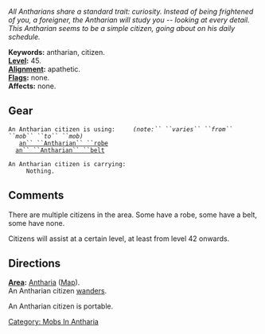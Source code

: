 *All Antharians share a standard trait: curiosity. Instead of being
frightened of you, a foreigner, the Antharian will study you -- looking
at every detail. This Antharian seems to be a simple citizen, going
about on his daily schedule.*

**Keywords:** antharian, citizen.  
**[Level](Level.md "wikilink"):** 45.  
**[Alignment](Alignment.md "wikilink"):** apathetic.  
**[Flags](:Category:_Mob_Types.md "wikilink"):** none.  
**Affects:** none.  

## Gear

`An Antharian citizen is using:     `*`(note:`` ``varies`` ``from`` ``mob`` ``to`` ``mob)`*  
<worn about body>`   `[`an`` ``Antharian`` ``robe`](Antharian_Robe.md "wikilink")  
<worn about waist>`  `[`an`` ``Antharian`` ``belt`](Antharian_Belt.md "wikilink")

`An Antharian citizen is carrying:`  
`     Nothing.`

## Comments

There are multiple citizens in the area. Some have a robe, some have a
belt, some have none.

Citizens will assist at a certain level, at least from level 42 onwards.

## Directions

**[Area](:Category:_Areas.md "wikilink"):**
[Antharia](:Category:_Antharia.md "wikilink")
([Map](Antharia_Map.md "wikilink")).  
An Antharian citizen [wanders](Wandering_Mobs.md "wikilink").

An Antharian citizen is portable.  

[Category: Mobs In Antharia](Category:_Mobs_In_Antharia "wikilink")
